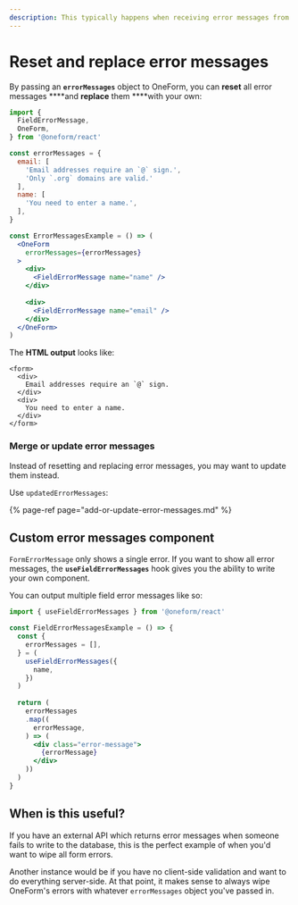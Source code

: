 ```yaml
---
description: This typically happens when receiving error messages from an API request.
---
```


# Reset and replace error messages

By passing an **`errorMessages`** object to OneForm, you can **reset** all error messages ****and **replace** them ****with your own:

```jsx
import {
  FieldErrorMessage,
  OneForm,
} from '@oneform/react'

const errorMessages = {
  email: [
    'Email addresses require an `@` sign.',
    'Only `.org` domains are valid.'
  ],
  name: [
    'You need to enter a name.',
  ],
}

const ErrorMessagesExample = () => (
  <OneForm
    errorMessages={errorMessages}
  >
    <div>
      <FieldErrorMessage name="name" />
    </div>
    
    <div>
      <FieldErrorMessage name="email" />
    </div>
  </OneForm>
)
```

The **HTML output** looks like:

```markup
<form>
  <div>
    Email addresses require an `@` sign.
  </div>
  <div>
    You need to enter a name.
  </div>
</form>
```

### Merge or update error messages

Instead of resetting and replacing error messages, you may want to update them instead.

Use `updatedErrorMessages`:

{% page-ref page="add-or-update-error-messages.md" %}

## Custom error messages component

`FormErrorMessage` only shows a single error. If you want to show all error messages, the **`useFieldErrorMessages`** hook gives you the ability to write your own component.

You can output multiple field error messages like so:

```jsx
import { useFieldErrorMessages } from '@oneform/react'

const FieldErrorMessagesExample = () => {
  const {
    errorMessages = [],
  } = (
    useFieldErrorMessages({
      name,
    })
  )
  
  return (
    errorMessages
    .map((
      errorMessage,
    ) => (
      <div class="error-message">
        {errorMessage}
      </div>
    ))
  )
}
```

## When is this useful?

If you have an external API which returns error messages when someone fails to write to the database, this is the perfect example of when you'd want to wipe all form errors.

Another instance would be if you have no client-side validation and want to do everything server-side. At that point, it makes sense to always wipe OneForm's errors with whatever `errorMessages` object you've passed in.  

